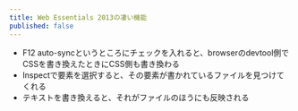 ```yaml
---
title: Web Essentials 2013の凄い機能
published: false
---
```


- F12 auto-syncというところにチェックを入れると、browserのdevtool側でCSSを書き換えたときにCSS側も書き換わる
- Inspectで要素を選択すると、その要素が書かれているファイルを見つけてくれる
- テキストを書き換えると、それがファイルのほうにも反映される